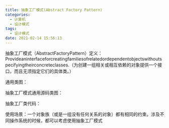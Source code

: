 ```yaml
---
title: 抽象工厂模式(Abstract Factory Pattern)
categories:
  - 计算机
  - 设计模式
tags:
  - 设计模式
date: 2021-02-14 15:56:13
---
```

抽象工厂模式（AbstractFactoryPattern）定义：Provideaninterfaceforcreatingfamiliesofrelatedordependentobjectswithoutspecifyingtheirconcreteclasses.（为创建一组相关或相互依赖的对象提供一个接口，而且无须指定它们的具体类。）

通用类图：

抽象工厂模式通用源码类图：

抽象工厂类代码：

使用场景：一个对象族（或是一组没有任何关系的对象）都有相同的约束。涉及不同操作系统的时候，都可以考虑使用抽象工厂模式

<!--more-->